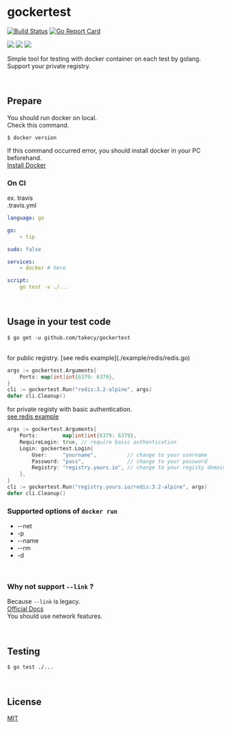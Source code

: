 # gockertest

[![Build Status](https://travis-ci.org/takecy/gockertest.svg?branch=master)](https://travis-ci.org/takecy/gockertest)
[![Go Report Card](https://goreportcard.com/badge/github.com/takecy/gockertest)](https://goreportcard.com/report/github.com/takecy/gockertest)

![](https://img.shields.io/badge/golang-1.7.4-blue.svg?style=flat-square)
![](https://img.shields.io/badge/docker-1.13.0-blue.svg?style=flat-square)
![](https://img.shields.io/badge/docker--compose-1.10.0-blue.svg?style=flat-square)


Simple tool for testing with docker container on each test by golang.  
Support your private registry.

<br/>

## Prepare
You should run docker on local.  
Check this command.
```
$ docker version
```
If this command occurred error, you should install docker in your PC beforehand.  
[Install Docker](https://docs.docker.com/engine/installation/)

### On CI
ex. travis  
.travis.yml
```yaml
language: go

go: 
    - tip

sudo: false

services:
    - docker # here

script:
    go test -v ./...
```

<br/>

## Usage in your test code
```
$ go get -u github.com/takecy/gockertest
```

<br/>
for public registry.  
[see redis example](./example/redis/redis.go)

```go
args := gockertest.Arguments{
    Ports: map[int]int{6379: 6379},
}
cli := gockertest.Run("redis:3.2-alpine", args)
defer cli.Cleanup()
```

for private registy with basic authentication.  
[see redis example](./example/custom/yours.go)

```go
args := gockertest.Arguments{
    Ports:        map[int]int{6379: 6379},
    RequireLogin: true, // require basic authentication
    Login: gockertest.Login{
        User:     "yourname",          // change to your username
        Password: "pass",              // change to your password
        Registry: "registry.yours.io", // change to your registy domain
    },
}
cli := gockertest.Run("registry.yours.io/redis:3.2-alpine", args)
defer cli.Cleanup()
```

### Supported options of `docker run`

* --net
* -p
* --name
* --rm
* -d

<br/>

### Why not support `--link` ?
Because `--link` is legacy.  
[Official Docs](https://docs.docker.com/engine/userguide/networking/default_network/dockerlinks/)  
You should use network features.  

<br/>

## Testing
```
$ go test ./...
```

<br/>

## License
[MIT](./LICENSE)
